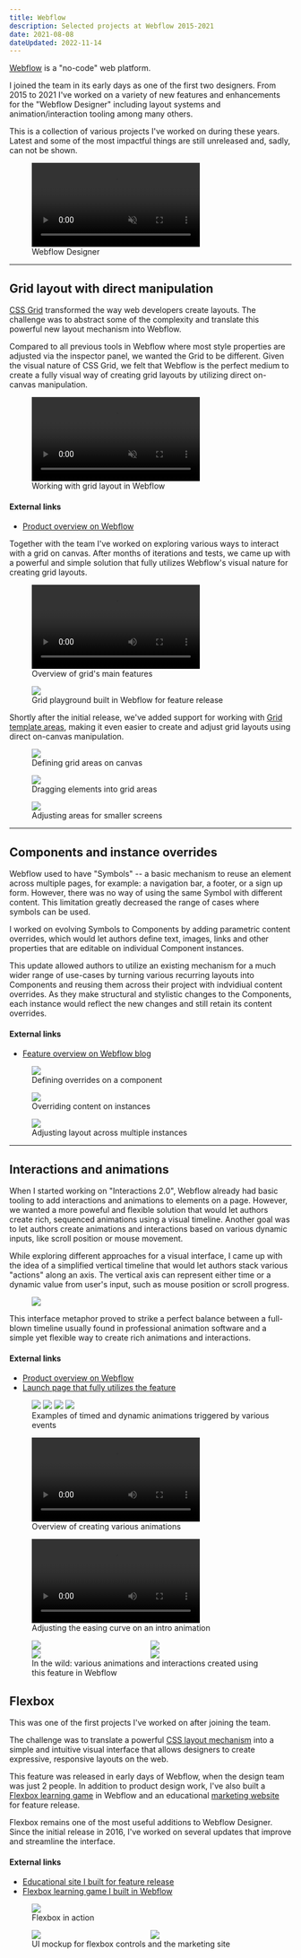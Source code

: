 ```yaml
---
title: Webflow
description: Selected projects at Webflow 2015-2021
date: 2021-08-08
dateUpdated: 2022-11-14
---
```


[Webflow](https://webflow.com) is a "no-code" web platform.

I joined the team in its early days as one of the first two designers. From 2015
to 2021 I've worked on a variety of new features and enhancements for the
"Webflow Designer" including layout systems and animation/interaction tooling
among many others.

This is a collection of various projects I've worked on during these years.
Latest and some of the most impactful things are still unreleased and, sadly,
can not be shown.

<figure>
  <video autoplay playsinline loop muted>
    <source src="/img/webflow/webflow-video.mp4">
  </video>
  <figcaption>Webflow Designer</figcaption>
</figure>

---

## Grid layout with direct manipulation

[CSS Grid](https://developer.mozilla.org/en-US/docs/Web/CSS/CSS_Grid_Layout)
transformed the way web developers create layouts. The challenge was to abstract
some of the complexity and translate this powerful new layout mechanism into
Webflow.

Compared to all previous tools in Webflow where most style properties are
adjusted via the inspector panel, we wanted the Grid to be different. Given the
visual nature of CSS Grid, we felt that Webflow is the perfect medium to create
a fully visual way of creating grid layouts by utilizing direct on-canvas
manipulation.

<figure>
  <video autoplay playsinline loop muted>
    <source src="/img/webflow/webflow-grid-reel.mp4">
  </video>
  <figcaption>Working with grid layout in Webflow</figcaption>
</figure>

#### External links

- [Product overview on Webflow](https://www.webflow.com/grid)

Together with the team I've worked on exploring various ways to interact with a
grid on canvas. After months of iterations and tests, we came up with a powerful
and simple solution that fully utilizes Webflow's visual nature for creating
grid layouts.

<figure class="full-bleed">
  <video controls autoplay>
    <source src="/img/webflow/webflow-grid.mp4">
  </video>
  <figcaption>Overview of grid's main features</figcaption>
</figure>

<figure>
  <img src="/img/webflow/webflow-grid-playground.gif" />
  <figcaption>Grid playground built in Webflow for feature release</figcaption>
</figure>

Shortly after the initial release, we've added support for working with
[Grid template areas](https://developer.mozilla.org/en-US/docs/Web/CSS/CSS_Grid_Layout/Grid_Template_Areas),
making it even easier to create and adjust grid layouts using direct on-canvas
manipulation.

<figure>
  <img src="/img/webflow/webflow-grid-areas-1.gif" />
  <figcaption>Defining grid areas on canvas</figcaption>
</figure>

<figure>
  <img src="/img/webflow/webflow-grid-areas-2.gif" />
  <figcaption>Dragging elements into grid areas</figcaption>
</figure>

<figure>
  <img src="/img/webflow/webflow-grid-areas-3.gif" />
  <figcaption>Adjusting areas for smaller screens</figcaption>
</figure>

---

## Components and instance overrides

Webflow used to have "Symbols" -- a basic mechanism to reuse an element across
multiple pages, for example: a navigation bar, a footer, or a sign up form.
However, there was no way of using the same Symbol with different content. This
limitation greatly decreased the range of cases where symbols can be used.

I worked on evolving Symbols to Components by adding parametric content
overrides, which would let authors define text, images, links and other
properties that are editable on individual Component instances.

This update allowed authors to utilize an existing mechanism for a much wider
range of use-cases by turning various recurring layouts into Components and
reusing them across their project with indvidiual content overrides. As they
make structural and stylistic changes to the Components, each instance would
reflect the new changes and still retain its content overrides.

#### External links

- [Feature overview on Webflow blog][symbols-overview]

[symbols-overview]: https://webflow.com/blog/content-overrides-for-symbols

<figure>
  <img src="/img/webflow/webflow-symbols-1.gif" />
  <figcaption>Defining overrides on a component</figcaption>
</figure>

<figure>
  <img src="/img/webflow/webflow-symbols-2.gif" />
  <figcaption>Overriding content on instances</figcaption>
</figure>

<figure>
  <img src="/img/webflow/webflow-symbols-3.gif" />
  <figcaption>Adjusting layout across multiple instances</figcaption>
</figure>

---

## Interactions and animations

When I started working on "Interactions 2.0", Webflow already had basic tooling
to add interactions and animations to elements on a page. However, we wanted a
more poweful and flexible solution that would let authors create rich, sequenced
animations using a visual timeline. Another goal was to let authors create
animations and interactions based on various dynamic inputs, like scroll
position or mouse movement.

While exploring different approaches for a visual interface, I came up with the
idea of a simplified vertical timeline that would let authors stack various
"actions" along an axis. The vertical axis can represent either time or a
dynamic value from user's input, such as mouse position or scroll progress.

<figure>
  <img src="/img/webflow/webflow-ix-mock.webp"/>
</figure>

This interface metaphor proved to strike a perfect balance between a full-blown
timeline usually found in professional animation software and a simple yet
flexible way to create rich animations and interactions.

#### External links

- [Product overview on Webflow][interactions]
- [Launch page that fully utilizes the feature][ix2-site]

[interactions]: https://webflow.com/interactions-animations
[ix2-site]: https://webflow.com/ix2

<figure class="full-bleed">
    <div class="cols-4" style="gap: 0.5rem">
      <img src="/img/webflow/webflow-ix-ui-click-actions.jpg" />
      <img src="/img/webflow/webflow-ix-ui-hover-actions.jpg" />
      <img src="/img/webflow/webflow-ix-ui-mouse-actions.jpg" />
      <img src="/img/webflow/webflow-ix-ui-scroll-actions.jpg" />
    </div>
  <figcaption >
    Examples of timed and dynamic animations triggered by various events
  </figcaption>
</figure>

<figure>
  <video controls src="/img/webflow/webflow-ix.mp4"></video>
  <figcaption>Overview of creating various animations</figcaption>
</figure>

<figure>
  <video controls src="/img/webflow/webflow-ix-easing.mp4"></video>
  <figcaption>Adjusting the easing curve on an intro animation</figcaption>
</figure>

<figure style="display: grid; grid-template-columns: repeat(2, 1fr)">
  <img src="/img/webflow/webflow-ix-cubes.gif" />
  <img src="/img/webflow/webflow-ix-parallax.gif" />
  <img src="/img/webflow/webflow-ix-demo.gif" />
  <img src="/img/webflow/webflow-ix-hover.gif" />
  <figcaption style="grid-column: 1/-1">
    In the wild: various animations and interactions created using this feature in Webflow
  </figcaption>
</figure>

## Flexbox

This was one of the first projects I've worked on after joining the team.

The challenge was to translate a powerful
[CSS layout mechanism](https://css-tricks.com/snippets/css/a-guide-to-flexbox/)
into a simple and intuitive visual interface that allows designers to create
expressive, responsive layouts on the web.

This feature was released in early days of Webflow, when the design team was
just 2 people. In addition to product design work, I've also built a
[Flexbox learning game](https://flexboxgame.com) in Webflow and an educational
[marketing website](https://flexbox.webflow.com) for feature release.

Flexbox remains one of the most useful additions to Webflow Designer. Since the
initial release in 2016, I've worked on several updates that improve and
streamline the interface.

#### External links

- [Educational site I built for feature release][flexbox-site]
- [Flexbox learning game I built in Webflow][flexbox-game]

[flexbox-site]: https://flexbox.webflow.com
[flexbox-game]: https://www.flexboxgame.com

<figure>
  <img src="/img/webflow/webflow-flexbox.gif" />
  <figcaption>Flexbox in action</figcaption>
</figure>

<figure style="display: grid; grid-template-columns: repeat(2, 1fr)">
  <img src="/img/webflow/webflow-flexbox.webp" />
  <img src="/img/webflow/webflow-flexbox-site.webp" />
  <figcaption style="grid-column: 1/-1">
    UI mockup for flexbox controls and the marketing site
  </figcaption>
</figure>
